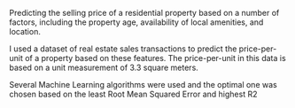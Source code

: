 Predicting the selling price of a residential property based on a number of factors, including the property age, availability of local amenities, and location.

I used a dataset of real estate sales transactions to predict the price-per-unit of a property based on these features. The price-per-unit in this data is based on a unit measurement of 3.3 square meters.

Several Machine Learning algorithms were used and the optimal one was chosen based on the least Root Mean Squared Error and highest R2
